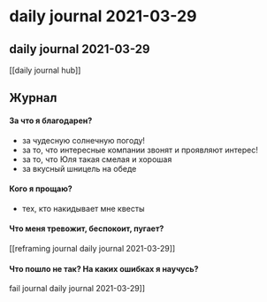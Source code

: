 # daily journal 2021-03-29

## daily journal 2021-03-29
[[daily journal hub]]


## Журнал
#### За что я благодарен?
- за чудесную солнечную погоду!
- за то, что интересные компании звонят и проявляют интерес!
- за то, что Юля такая смелая и хорошая
- за вкусный шницель на обеде

#### Кого я прощаю?
- тех, кто накидывает мне квесты

#### Что меня тревожит, беспокоит, пугает?
[[reframing journal daily journal 2021-03-29]]


#### Что пошло не так? На каких ошибках я научусь?
fail journal daily journal 2021-03-29]]

